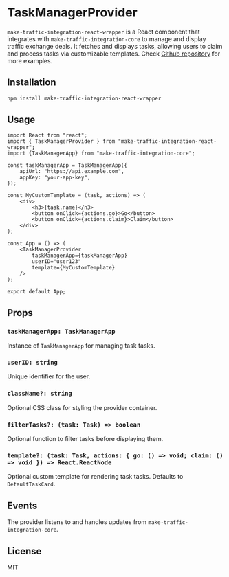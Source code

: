 # TaskManagerProvider

`make-traffic-integration-react-wrapper` is a React component that integrates with `make-traffic-integration-core` 
to manage and display traffic exchange deals. It fetches and displays tasks, allowing users to claim and 
process tasks via customizable templates.
Check [Github repository](https://github.com/koltsov-iv/make-traffic-integration-lib) for more examples.


## Installation

```sh
npm install make-traffic-integration-react-wrapper
```

## Usage

```tsx
import React from "react";
import { TaskManagerProvider } from "make-traffic-integration-react-wrapper";
import {TaskManagerApp} from "make-traffic-integration-core";

const taskManagerApp = TaskManagerApp({
    apiUrl: "https://api.example.com",
    appKey: "your-app-key",
});

const MyCustomTemplate = (task, actions) => (
    <div>
        <h3>{task.name}</h3>
        <button onClick={actions.go}>Go</button>
        <button onClick={actions.claim}>Claim</button>
    </div>
);

const App = () => (
    <TaskManagerProvider
        taskManagerApp={taskManagerApp}
        userID="user123"
        template={MyCustomTemplate}
    />
);

export default App;
```

## Props

### `taskManagerApp: TaskManagerApp`
Instance of `TaskManagerApp` for managing task tasks.

### `userID: string`
Unique identifier for the user.

### `className?: string`
Optional CSS class for styling the provider container.

### `filterTasks?: (task: Task) => boolean`
Optional function to filter tasks before displaying them.

### `template?: (task: Task, actions: { go: () => void; claim: () => void }) => React.ReactNode`
Optional custom template for rendering task tasks. Defaults to `DefaultTaskCard`.

## Events

The provider listens to and handles updates from `make-traffic-integration-core`.

## License
MIT

